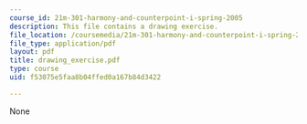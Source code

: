 ```yaml
---
course_id: 21m-301-harmony-and-counterpoint-i-spring-2005
description: This file contains a drawing exercise.
file_location: /coursemedia/21m-301-harmony-and-counterpoint-i-spring-2005/f53075e5faa8b04ffed0a167b84d3422_drawing_exercise.pdf
file_type: application/pdf
layout: pdf
title: drawing_exercise.pdf
type: course
uid: f53075e5faa8b04ffed0a167b84d3422

---
```

None
